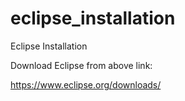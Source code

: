# eclipse_installation
Eclipse Installation


Download Eclipse from above link:

https://www.eclipse.org/downloads/

